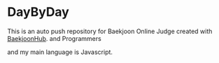 # DayByDay
This is an auto push repository for Baekjoon Online Judge created with [BaekjoonHub](https://github.com/BaekjoonHub/BaekjoonHub).
and Programmers

and my main language is Javascript. 
